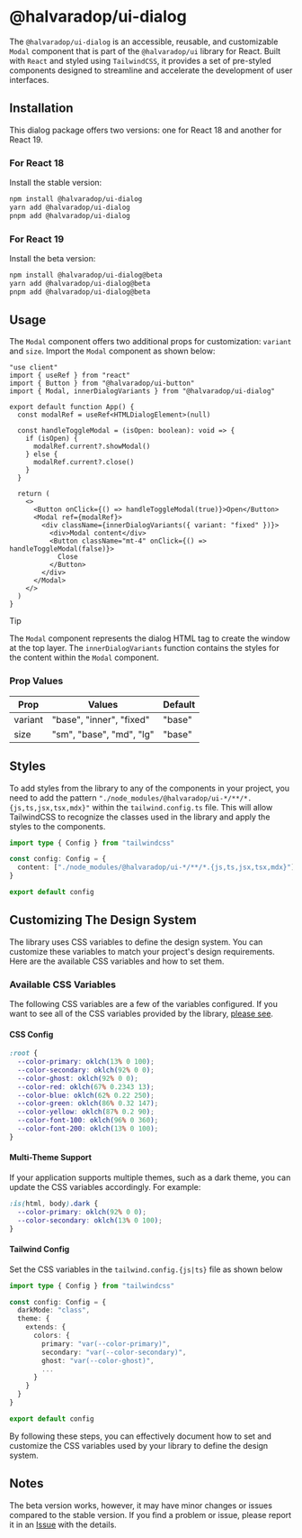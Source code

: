 # @halvaradop/ui-dialog

The `@halvaradop/ui-dialog` is an accessible, reusable, and customizable `Modal` component that is part of the `@halvaradop/ui` library for React. Built with `React` and styled using `TailwindCSS`, it provides a set of pre-styled components designed to streamline and accelerate the development of user interfaces.

## Installation

This dialog package offers two versions: one for React 18 and another for React 19.

### For React 18

Install the stable version:

```bash
npm install @halvaradop/ui-dialog
yarn add @halvaradop/ui-dialog
pnpm add @halvaradop/ui-dialog
```

### For React 19

Install the beta version:

```bash
npm install @halvaradop/ui-dialog@beta
yarn add @halvaradop/ui-dialog@beta
pnpm add @halvaradop/ui-dialog@beta
```

## Usage

The `Modal` component offers two additional props for customization: `variant` and `size`. Import the `Modal` component as shown below:

```tsx
"use client"
import { useRef } from "react"
import { Button } from "@halvaradop/ui-button"
import { Modal, innerDialogVariants } from "@halvaradop/ui-dialog"

export default function App() {
  const modalRef = useRef<HTMLDialogElement>(null)

  const handleToggleModal = (isOpen: boolean): void => {
    if (isOpen) {
      modalRef.current?.showModal()
    } else {
      modalRef.current?.close()
    }
  }

  return (
    <>
      <Button onClick={() => handleToggleModal(true)}>Open</Button>
      <Modal ref={modalRef}>
        <div className={innerDialogVariants({ variant: "fixed" })}>
          <div>Modal content</div>
          <Button className="mt-4" onClick={() => handleToggleModal(false)}>
            Close
          </Button>
        </div>
      </Modal>
    </>
  )
}
```

> [!TIP]
> The `Modal` component represents the dialog HTML tag to create the window at the top layer. The `innerDialogVariants` function contains the styles for the content within the `Modal` component.

### Prop Values

| Prop    | Values                   | Default |
| ------- | ------------------------ | ------- |
| variant | "base", "inner", "fixed" | "base"  |
| size    | "sm", "base", "md", "lg" | "base"  |

## Styles

To add styles from the library to any of the components in your project, you need to add the pattern `"./node_modules/@halvaradop/ui-*/**/*.{js,ts,jsx,tsx,mdx}"` within the `tailwind.config.ts` file. This will allow TailwindCSS to recognize the classes used in the library and apply the styles to the components.

```ts
import type { Config } from "tailwindcss"

const config: Config = {
  content: ["./node_modules/@halvaradop/ui-*/**/*.{js,ts,jsx,tsx,mdx}"],
}

export default config
```

## Customizing The Design System

The library uses CSS variables to define the design system. You can customize these variables to match your project's design requirements. Here are the available CSS variables and how to set them.

### Available CSS Variables

The following CSS variables are a few of the variables configured. If you want to see all of the CSS variables provided by the library, [please see](https://github.com/halvaradop/ui/blob/master/index.css).

#### CSS Config

```css
:root {
  --color-primary: oklch(13% 0 100);
  --color-secondary: oklch(92% 0 0);
  --color-ghost: oklch(92% 0 0);
  --color-red: oklch(67% 0.2343 13);
  --color-blue: oklch(62% 0.22 250);
  --color-green: oklch(86% 0.32 147);
  --color-yellow: oklch(87% 0.2 90);
  --color-font-100: oklch(96% 0 360);
  --color-font-200: oklch(13% 0 100);
}
```

#### Multi-Theme Support

If your application supports multiple themes, such as a dark theme, you can update the CSS variables accordingly. For example:

```css
:is(html, body).dark {
  --color-primary: oklch(92% 0 0);
  --color-secondary: oklch(13% 0 100);
}
```

#### Tailwind Config

Set the CSS variables in the `tailwind.config.{js|ts}` file as shown below

```ts
import type { Config } from "tailwindcss"

const config: Config = {
  darkMode: "class",
  theme: {
    extends: {
      colors: {
        primary: "var(--color-primary)",
        secondary: "var(--color-secondary)",
        ghost: "var(--color-ghost)",
        ...
      }
    }
  }
}

export default config
```

By following these steps, you can effectively document how to set and customize the CSS variables used by your library to define the design system.

## Notes

The beta version works, however, it may have minor changes or issues compared to the stable version. If you find a problem or issue, please report it in an [Issue](https://github.com/halvaradop/ui/issues) with the details.
